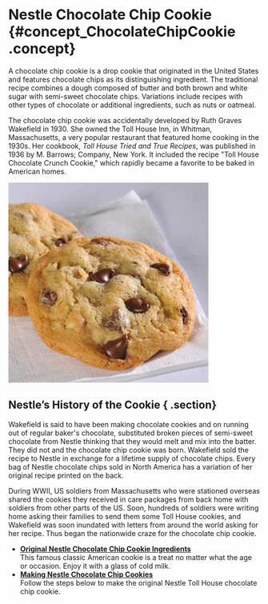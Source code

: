 # Nestle Chocolate Chip Cookie {#concept_ChocolateChipCookie .concept}

A chocolate chip cookie is a drop cookie that originated in the United States and features chocolate chips as its distinguishing ingredient. The traditional recipe combines a dough composed of butter and both brown and white sugar with semi-sweet chocolate chips. Variations include recipes with other types of chocolate or additional ingredients, such as nuts or oatmeal.

The chocolate chip cookie was accidentally developed by Ruth Graves Wakefield in 1930. She owned the Toll House Inn, in Whitman, Massachusetts, a very popular restaurant that featured home cooking in the 1930s. Her cookbook, *Toll House Tried and True Recipes*, was published in 1936 by M. Barrows; Company, New York. It included the recipe "Toll House Chocolate Crunch Cookie," which rapidly became a favorite to be baked in American homes.

 ![](../image/ChocolateChipCookie.png "Nestle Chocolate Chip Cookie")

## Nestle’s History of the Cookie { .section}

Wakefield is said to have been making chocolate cookies and on running out of regular baker's chocolate, substituted broken pieces of semi-sweet chocolate from Nestle thinking that they would melt and mix into the batter. They did not and the chocolate chip cookie was born. Wakefield sold the recipe to Nestle in exchange for a lifetime supply of chocolate chips. Every bag of Nestle chocolate chips sold in North America has a variation of her original recipe printed on the back.

During WWII, US soldiers from Massachusetts who were stationed overseas shared the cookies they received in care packages from back home with soldiers from other parts of the US. Soon, hundreds of soldiers were writing home asking their families to send them some Toll House cookies, and Wakefield was soon inundated with letters from around the world asking for her recipe. Thus began the nationwide craze for the chocolate chip cookie.

-   **[Original Nestle Chocolate Chip Cookie Ingredients](../../food/topics/r_OriginalNestleTollHouseChocolateChipCookieIngredients.html)**  
This famous classic American cookie is a treat no matter what the age or occasion. Enjoy it with a glass of cold milk.
-   **[Making Nestle Chocolate Chip Cookies](../../food/topics/t_MakingChocolateChipCookies.html)**  
Follow the steps below to make the original Nestle Toll House chocolate chip cookie.

